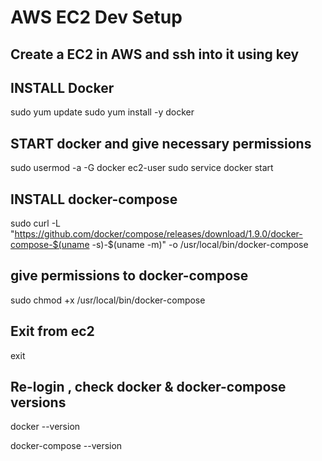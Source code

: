 # AWS EC2 Dev Setup
## Create a EC2 in AWS and ssh into it using key


## INSTALL Docker
sudo yum update
sudo yum install -y docker

## START docker and give necessary permissions
sudo usermod -a -G docker ec2-user
sudo service docker start

## INSTALL docker-compose
sudo curl -L "https://github.com/docker/compose/releases/download/1.9.0/docker-compose-$(uname -s)-$(uname -m)" -o /usr/local/bin/docker-compose

## give permissions to docker-compose
sudo chmod +x /usr/local/bin/docker-compose 

## Exit from ec2
exit

## Re-login , check docker & docker-compose versions
docker --version

docker-compose --version

